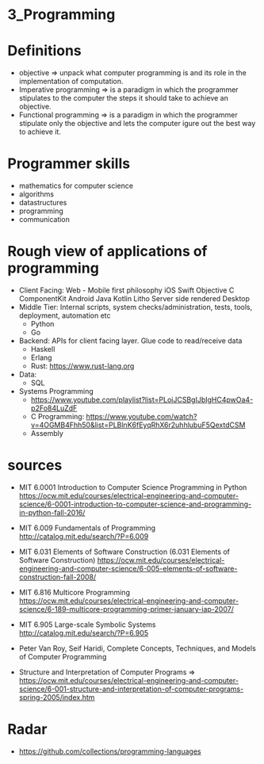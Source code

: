 # 3_Programming
# Definitions
* objective => unpack what computer programming is and its role in the implementation of computation.
* Imperative programming => is a paradigm in which the programmer stipulates to the computer the steps it should take to achieve an objective.
* Functional programming => is a paradigm in which the programmer stipulate only the objective and lets the computer igure out the best way to achieve it.

# Programmer skills
* mathematics for computer science
* algorithms 
* datastructures
* programming
* communication

# Rough view of applications of programming
* Client Facing:
    Web - Mobile first philosophy
    iOS
        Swift
        Objective C
        ComponentKit
    Android
        Java
        Kotlin
        Litho
    Server side rendered 
    Desktop
* Middle Tier: Internal scripts, system checks/administration, tests, tools, deployment, automation etc
    * Python
    * Go
* Backend: APIs for client facing layer. Glue code to read/receive data
    * Haskell
    * Erlang
    * Rust: https://www.rust-lang.org
* Data:
    * SQL
* Systems Programming
    * https://www.youtube.com/playlist?list=PLoiJCSBgIJbIgHC4pwOa4-p2Fo84LuZdF
    * C Programming: https://www.youtube.com/watch?v=4OGMB4Fhh50&list=PLBlnK6fEyqRhX6r2uhhlubuF5QextdCSM
    * Assembly

# sources

* MIT 6.0001 Introduction to Computer Science Programming in Python
    https://ocw.mit.edu/courses/electrical-engineering-and-computer-science/6-0001-introduction-to-computer-science-and-programming-in-python-fall-2016/

* MIT 6.009 Fundamentals of Programming
    http://catalog.mit.edu/search/?P=6.009

* MIT 6.031 Elements of Software Construction (6.031 Elements of Software Construction)
    https://ocw.mit.edu/courses/electrical-engineering-and-computer-science/6-005-elements-of-software-construction-fall-2008/

* MIT 6.816 Multicore Programming
    https://ocw.mit.edu/courses/electrical-engineering-and-computer-science/6-189-multicore-programming-primer-january-iap-2007/

* MIT 6.905 Large-scale Symbolic Systems
    http://catalog.mit.edu/search/?P=6.905
* Peter Van Roy, Seif Haridi, Complete Concepts, Techniques, and Models of Computer Programming

* Structure and Interpretation of Computer Programs => 
    https://ocw.mit.edu/courses/electrical-engineering-and-computer-science/6-001-structure-and-interpretation-of-computer-programs-spring-2005/index.htm

# Radar
* https://github.com/collections/programming-languages 


